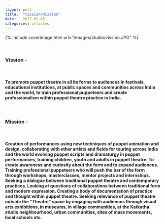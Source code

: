 ```yaml
---
layout: post
title:  "Vission/Mission"
date:   2017-02-06
categories: articles
---
```

 
{% include coverimage.html url="/images/studio/vission.JPG" %} 


<br>

 <h3>Vission -</h3> 
 <br>
 
 <h4>To promote puppet theatre in all its forms to audiences in festivals, educational institutions, at public spaces and communities across India and the world, to train professional puppeteers and create professionalism within puppet theatre practice in India.</h4>
<br>

 <h3>Mission -</h3> 

<br>
 
<h4>Creation of performances using new techniques of puppet animation and design, collaborating with other artists and fields for touring across India and the world evolving puppet scripts and dramaturgy in puppet performances, training children, youth and adults in puppet theatre. To create awareness and curiosity about the form and to expand audiences. Training professional puppeteers who will push the bar of the form through workshops, masterclasses, mentor projects and internships. Seeking a dialogue between traditional puppet theatre and contemporary practices. Looking at questions of collaborations between traditional form and modern expression. Creating a body of documentation of practice and thought within puppet theatre. Seeking relevance of puppet theatre outside the "Theatre" space by engaging with audiences through visual arts exhibitions, in museums, in village communities, at the Katkatha studio neighbourhood, urban communities, sites of mass movements, local schools etc.</h4>
 
 <br>

 

